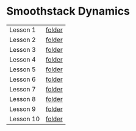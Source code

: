 # Smoothstack Dynamics

|       |          |
| ----- | -------- |
| Lesson 1 | [folder](./L1) |
| Lesson 2 | [folder](./L2) |
| Lesson 3 | [folder](./L3) |
| Lesson 4 | [folder](./L4) |
| Lesson 5 | [folder](./L5) |
| Lesson 6 | [folder](./L6) |
| Lesson 7 | [folder](./L7) |
| Lesson 8 | [folder](./L8) |
| Lesson 9 | [folder](./L9) |
| Lesson 10 | [folder](./L10) |
